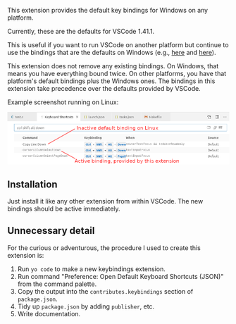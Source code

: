 This extension provides the default key bindings for Windows
on any platform.

Currently, these are the defaults for VSCode 1.41.1.

This is useful if you want to run VSCode on another platform
but continue to use the bindings that are the defaults on
Windows (e.g.,
[here](https://stackoverflow.com/questions/52726849/how-to-transfer-vscode-key-mapping-on-windows-to-ubuntu)
and
[here](https://stackoverflow.com/questions/45840945/vscode-importing-keyboard-shortcuts)).

This extension does not remove any existing bindings.  On
Windows, that means you have everything bound twice.  On
other platforms, you have that platform's default bindings
plus the Windows ones.  The bindings in this extension take
precedence over the defaults provided by VSCode.

Example screenshot running on Linux:

![Screenshot of bindings](bindings-screenshot.png)

## Installation

Just install it like any other extension from within VSCode.
The new bindings should be active immediately.

## Unnecessary detail

For the curious or adventurous, the procedure I used to create this
extension is:

1. Run `yo code` to make a new keybindings extension.
2. Run command "Preference: Open Default Keyboard Shortcuts (JSON)"
   from the command palette.
3. Copy the output into the `contributes.keybindings` section
   of `package.json`.
4. Tidy up `package.json` by adding `publisher`, etc.
5. Write documentation.
